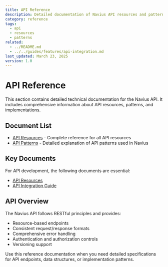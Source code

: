 ```yaml
---
title: API Reference
description: Detailed documentation of Navius API resources and patterns
category: reference
tags:
  - api
  - resources
  - patterns
related:
  - ../README.md
  - ../../guides/features/api-integration.md
last_updated: March 23, 2025
version: 1.0
---
```


# API Reference

This section contains detailed technical documentation for the Navius API. It includes comprehensive information about API resources, patterns, and implementations.

## Document List

- [API Resources](resources.md) - Complete reference for all API resources
- [API Patterns](patterns.md) - Detailed explanation of API patterns used in Navius

## Key Documents

For API development, the following documents are essential:

- [API Resources](resources.md)
- [API Integration Guide](../../guides/features/api-integration.md)

## API Overview

The Navius API follows RESTful principles and provides:

- Resource-based endpoints
- Consistent request/response formats
- Comprehensive error handling
- Authentication and authorization controls
- Versioning support

Use this reference documentation when you need detailed specifications for API endpoints, data structures, or implementation patterns. 